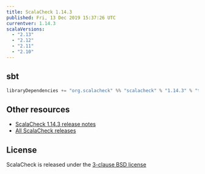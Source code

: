 ```yaml
---
title: ScalaCheck 1.14.3
published: Fri, 13 Dec 2019 15:37:26 UTC
currentver: 1.14.3
scalaVersions:
  - "2.13"
  - "2.12"
  - "2.11"
  - "2.10"
---
```

## sbt

```scala
libraryDependencies += "org.scalacheck" %% "scalacheck" % "1.14.3" % "test"
```

## Other resources

- [ScalaCheck 1.14.3 release notes](https://github.com/rickynils/scalacheck/tree/1.14.3/RELEASE.markdown)
- [All ScalaCheck releases](../releases.html)


## License

ScalaCheck is released under the [3-clause BSD license](https://github.com/rickynils/scalacheck/tree/1.14.3/LICENSE)
